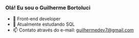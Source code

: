 ### Olá! Eu sou o Guilherme Bortoluci



- 🔭 Front-end developer
- 🌱 Atualmente estudando SQL
- 📫 Contato através do e-mail: guilhermedev7@gmail.com


